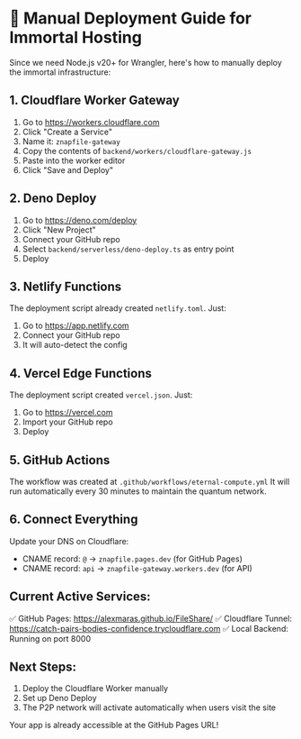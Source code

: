 # 🚀 Manual Deployment Guide for Immortal Hosting

Since we need Node.js v20+ for Wrangler, here's how to manually deploy the immortal infrastructure:

## 1. Cloudflare Worker Gateway

1. Go to https://workers.cloudflare.com
2. Click "Create a Service"
3. Name it: `znapfile-gateway`
4. Copy the contents of `backend/workers/cloudflare-gateway.js`
5. Paste into the worker editor
6. Click "Save and Deploy"

## 2. Deno Deploy

1. Go to https://deno.com/deploy
2. Click "New Project"
3. Connect your GitHub repo
4. Select `backend/serverless/deno-deploy.ts` as entry point
5. Deploy

## 3. Netlify Functions

The deployment script already created `netlify.toml`. Just:
1. Go to https://app.netlify.com
2. Connect your GitHub repo
3. It will auto-detect the config

## 4. Vercel Edge Functions  

The deployment script created `vercel.json`. Just:
1. Go to https://vercel.com
2. Import your GitHub repo
3. Deploy

## 5. GitHub Actions

The workflow was created at `.github/workflows/eternal-compute.yml`
It will run automatically every 30 minutes to maintain the quantum network.

## 6. Connect Everything

Update your DNS on Cloudflare:
- CNAME record: `@` -> `znapfile.pages.dev` (for GitHub Pages)
- CNAME record: `api` -> `znapfile-gateway.workers.dev` (for API)

## Current Active Services:

✅ GitHub Pages: https://alexmaras.github.io/FileShare/
✅ Cloudflare Tunnel: https://catch-pairs-bodies-confidence.trycloudflare.com
✅ Local Backend: Running on port 8000

## Next Steps:

1. Deploy the Cloudflare Worker manually
2. Set up Deno Deploy
3. The P2P network will activate automatically when users visit the site

Your app is already accessible at the GitHub Pages URL!